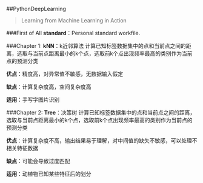 ##PythonDeepLearning

> Learning from Machine Learning in Action

###First of All
**standard**：Personal standard workfile.

###Chapter 1:
**kNN**：k近邻算法
计算已知标签数据集中的点和当前点之间的距离，选取与当前点距离最小的k个点，选取前k个点出现频率最高的类别作为当前点的预测分类

**优点**：精度高，对异常值不敏感，无数据输入假定

**缺点**：计算复杂度高，空间复杂度高

**适用**：手写字图片识别

###Chapter 2:
**Tree**：决策树
计算已知标签数据集中的点和当前点之间的距离，选取与当前点距离最小的k个点，选取前k个点出现频率最高的类别作为当前点的预测分类

**优点**：计算复杂度不高，输出结果易于理解，对中间值的缺失不敏感，可以处理不相关特征数据

**缺点**：可能会导致过度匹配

**适用**：动植物已知某些特征后的划分